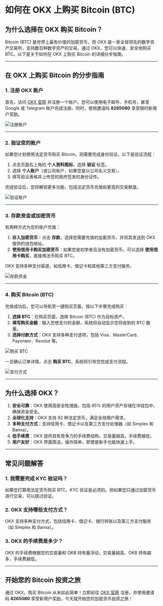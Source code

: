 # 如何在 OKX 上购买 Bitcoin (BTC)



## 为什么选择在 OKX 购买 Bitcoin？

Bitcoin (BTC) 是世界上最有价值的加密货币，而 OKX 是一家全球领先的数字资产交易所，支持数百种数字资产的交易。通过 OKX，您可以快速、安全地购买 BTC。以下是关于如何在 OKX 上购买 Bitcoin 的详细分步指南。

---

## 在 OKX 上购买 Bitcoin 的分步指南

### 1. 注册 OKX 账户

首先，访问 [OKX 官网](https://bit.ly/OKXe) 并注册一个账户。您可以使用电子邮件、手机号，甚至 Google 或 Telegram 账户完成注册。同时，使用邀请码 **8265080** 享受限时新用户奖励。

![注册账户](https://coinkickoff.com/wp-content/uploads/okx-sign-up.png)

---

### 2. 验证您的账户

如果您计划使用法定货币购买 Bitcoin，则需要完成身份验证。以下是验证流程：
1. 点击页面右上角的 **个人资料图标**，选择 **验证** 标签。
2. 选择 **个人账户**（或公司账户，如果您是以公司名义交易）。
3. 填写验证表格并上传您的政府签发的身份证件。

完成验证后，您将解锁更多功能，包括法定货币充值和更高的交易额度。

![验证账户](https://coinkickoff.com/wp-content/uploads/okx-verif.png)

---

### 3. 存款资金或加密货币

有两种方式为您的账户充值：
1. **存入加密货币**：点击 **存款**，选择您需要充值的加密货币，并将其发送到 OKX 提供的钱包地址。
2. **使用信用卡购买加密货币**：如果您是初学者且没有加密货币，可以选择 **使用信用卡购买**，直接用法币购买 BTC。

OKX 支持多种支付渠道，如信用卡、借记卡和其他第三方支付服务。

![存款资金](https://coinkickoff.com/wp-content/uploads/okx-verif-1.png)

---

### 4. 购买 Bitcoin (BTC)

充值成功后，您可以导航至一键购买页面，按以下步骤完成购买：
1. **选择 BTC**：在购买页面，选择 Bitcoin (BTC) 作为目标资产。
2. **填写购买金额**：输入您想支付的金额，系统将自动显示您将收到的 BTC 数量。
3. **选择付款方式**：OKX 支持多种支付选项，包括 Visa、MasterCard、Payoneer、Revolut 等。

![购买 BTC](https://coinkickoff.com/wp-content/uploads/Screen-Shot-2023-03-24-at-5.59.53-AM-e1686184694963.png)

一旦确认订单详情，点击 **购买 BTC**，系统将引导您完成支付流程。

![支付方式](https://coinkickoff.com/wp-content/uploads/buydogeend.png)

---

## 为什么选择 OKX？

1. **安全可靠**：OKX 使用高安全性措施，包括 95% 的用户资产存储在冷钱包中，确保资金安全。
2. **全球化支持**：OKX 支持 92 种法定货币，满足全球用户需求。
3. **多种支付方式**：支持信用卡、借记卡以及第三方支付处理器（如 Simplex 和 Banxa）。
4. **低手续费**：OKX 提供具有竞争力的手续费结构，交易量越高，手续费越低。
5. **用户友好**：OKX 界面简洁，操作简单，即使是新手也能快速上手。

---

## 常见问题解答

### 1. 我需要完成 KYC 验证吗？
如果您打算用法定货币购买 BTC，KYC 验证是必须的。但如果您只通过加密货币进行交易，可以跳过验证。

### 2. OKX 支持哪些支付方式？
OKX 支持多种支付方式，包括信用卡、借记卡、银行转账以及第三方支付服务（如 Simplex 和 Banxa）。

### 3. OKX 的手续费是多少？
OKX 的手续费根据您的交易量和 OKB 持有量浮动，交易量越高、OKB 持有越多，手续费越低。

---

## 开始您的 Bitcoin 投资之旅

通过 OKX，购买 Bitcoin 从未如此简单！立即前往 [OKX 官网](https://bit.ly/OKXe) 注册，并使用邀请码 **8265080** 享受新用户奖励。今天就开始您的加密货币投资之旅！


